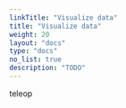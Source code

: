 ```yaml
---
linkTitle: "Visualize data"
title: "Visualize data"
weight: 20
layout: "docs"
type: "docs"
no_list: true
description: "TODO"
---
```



teleop